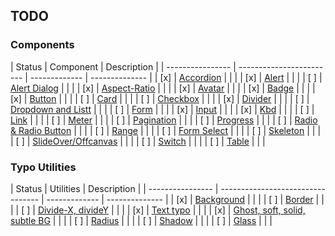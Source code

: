 ## TODO 

### Components

| Status           | Component                | Description   |
| ---------------- | ------------------------ | ------------- | -------------- |
| <span>[x]</span> | [Accordion]()            | <span></span> | <span> </span> |
| <span>[x]</span> | [Alert]()                | <span></span> | <span> </span> |
| <span>[ ]</span> | [Alert Dialog]()         | <span></span> | <span> </span> |
| <span>[x]</span> | [Aspect-Ratio]()         | <span></span> | <span> </span> |
| <span>[x]</span> | [Avatar]()               | <span></span> | <span> </span> |
| <span>[x]</span> | [Badge]()                | <span></span> | <span> </span> |
| <span>[x]</span> | [Button]()               | <span></span> | <span> </span> |
| <span>[ ]</span> | [Card]()                 | <span></span> | <span> </span> |
| <span>[ ]</span> | [Checkbox]()             | <span></span> | <span> </span> |
| <span>[x]</span> | [Divider]()              | <span></span> | <span> </span> |
| <span>[ ]</span> | [Dropdown and Listt]()   | <span></span> | <span> </span> |
| <span>[ ]</span> | [Form]()                 | <span></span> | <span> </span> |
| <span>[x]</span> | [Input]()                | <span></span> | <span> </span> |
| <span>[x]</span> | [Kbd]()                  | <span></span> | <span> </span> |
| <span>[ ]</span> | [Link]()                 | <span></span> | <span> </span> |
| <span>[ ]</span> | [Meter]()                | <span></span> | <span> </span> |
| <span>[ ]</span> | [Pagination]()           | <span></span> | <span> </span> |
| <span>[ ]</span> | [Progress]()             | <span></span> | <span> </span> |
| <span>[ ]</span> | [Radio & Radio Button]() | <span></span> | <span> </span> |
| <span>[ ]</span> | [Range]()                | <span></span> | <span> </span> |
| <span>[ ]</span> | [Form Select]()          | <span></span> | <span> </span> |
| <span>[ ]</span> | [Skeleton]()             | <span></span> | <span> </span> |
| <span>[ ]</span> | [SlideOver/Offcanvas]()  | <span></span> | <span> </span> |
| <span>[ ]</span> | [Switch]()               | <span></span> | <span> </span> |
| <span>[ ]</span> | [Table]()                | <span></span> | <span> </span> |


### Typo Utilities

| Status           | Utilities                         | Description   |
| ---------------- | --------------------------------- | ------------- | -------------- |
| <span>[x]</span> | [Background]()                    | <span></span> | <span> </span> |
| <span>[ ]</span> | [Border]()                        | <span></span> | <span> </span> |
| <span>[ ]</span> | [Divide-X, divideY]()             | <span></span> | <span> </span> |
| <span>[x]</span> | [Text typo]()                     | <span></span> | <span> </span> |
| <span>[x]</span> | [Ghost, soft, solid, subtle BG]() | <span></span> | <span> </span> |
| <span>[ ]</span> | [Radius]()                        | <span></span> | <span> </span> |
| <span>[ ]</span> | [Shadow]()                        | <span></span> | <span> </span> |
| <span>[ ]</span> | [Glass]()                         | <span></span> | <span> </span> |